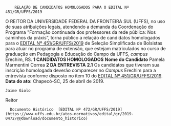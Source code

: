         RELAÇÃO DE CANDIDATOS HOMOLOGADOS PARA O EDITAL Nº 451/GR/UFFS/2019  

 O REITOR DA UNIVERSIDADE FEDERAL DA FRONTEIRA SUL (UFFS), no uso de suas atribuições legais, atendendo a demanda da Coordenação do Programa "Formação continuada dos professores da rede pública: Nos caminhos da práxis”, torna público a relação de candidatos homologados para o [EDITAL Nº 451/GR/UFFS/2019](https://www.uffs.edu.br/atos-normativos/edital/gr/2019-0451) de Seleção Simplificada de Bolsistas para atuar no programa de extensão, que estejam matriculados no curso de graduação em Pedagogia e Educação do Campo da UFFS, *campus*  Erechim, RS.  **1 CANDIDATOS HOMOLOGADOS**     **Nome do Candidato**     Pamela Marmentini Correa      **2 DA ENTREVISTA** **2.1**  Os candidatos que tiveram sua inscrição homologada deverão comparecer no *Campus*  Erechim para a entrevista conforme disposto no item 10 do [EDITAL Nº 451/GR/UFFS/2019](https://www.uffs.edu.br/atos-normativos/edital/gr/2019-0451).        **Data do ato:** Chapecó-SC, 25 de abril de 2019.   
 

    Jaime Giolo   
 Reitor 

      Documento Histórico  [EDITAL Nº 472/GR/UFFS/2019](https://www.uffs.edu.br/atos-normativos/edital/gr/2019-0472/@@download/documento_historico)     
      